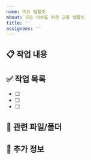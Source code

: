 ```yaml
---
name: 이슈 템플릿
about: 모든 이슈를 위한 공통 템플릿
title: ''
assignees: ''
---
```


## 📋 작업 내용

## ✅ 작업 목록

- [ ]
- [ ]
- [ ]

## 📁 관련 파일/폴더

## 📝 추가 정보
